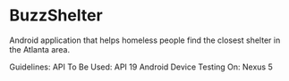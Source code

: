 # BuzzShelter
Android application that helps homeless people find the closest shelter in the Atlanta area.

Guidelines:
API To Be Used: API 19
Android Device Testing On: Nexus 5
